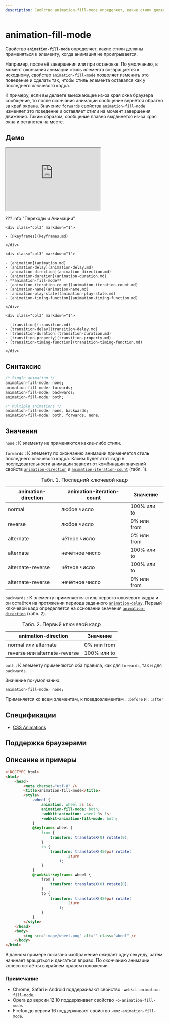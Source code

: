 ```yaml
---
description: Свойство animation-fill-mode определяет, какие стили должны применяться к элементу, когда анимация не проигрывается
---
```


# animation-fill-mode

Свойство **`animation-fill-mode`** определяет, какие стили должны применяться к элементу, когда анимация не проигрывается.

Например, после её завершения или при остановке. По умолчанию, в момент окончания анимации стиль элемента возвращается к исходному, свойство `animation-fill-mode` позволяет изменить это поведение и сделать так, чтобы стиль элемента оставался как у последнего ключевого кадра.

К примеру, если вы делаете выезжающее из-за края окна браузера сообщение, то после окончания анимации сообщение вернётся обратно за край экрана. Значение `forwards` свойства `animation-fill-mode` изменяет это поведение и оставляет стили на момент завершения движения. Таким образом, сообщение плавно выдвинется из-за края окна и останется на месте.

## Демо

<iframe class="interactive is-default-height" height="200" src="https://interactive-examples.mdn.mozilla.net/pages/css/animation-fill-mode.html" title="MDN Web Docs Interactive Example" loading="lazy" data-readystate="complete"></iframe>

??? info "Переходы и Анимации"

    <div class="col3" markdown="1">

    - [@keyframes](keyframes.md)

    </div>

    <div class="col3" markdown="1">

    - [animation](animation.md)
    - [animation-delay](animation-delay.md)
    - [animation-direction](animation-direction.md)
    - [animation-duration](animation-duration.md)
    - **animation-fill-mode**
    - [animation-iteration-count](animation-iteration-count.md)
    - [animation-name](animation-name.md)
    - [animation-play-state](animation-play-state.md)
    - [animation-timing-function](animation-timing-function.md)

    </div>

    <div class="col3" markdown="1">

    - [transition](transition.md)
    - [transition-delay](transition-delay.md)
    - [transition-duration](transition-duration.md)
    - [transition-property](transition-property.md)
    - [transition-timing-function](transition-timing-function.md)

    </div>

## Синтаксис

```css
/* Single animation */
animation-fill-mode: none;
animation-fill-mode: forwards;
animation-fill-mode: backwards;
animation-fill-mode: both;

/* Multiple animations */
animation-fill-mode: none, backwards;
animation-fill-mode: both, forwards, none;
```

## Значения

`none`
: К элементу не применяются какие-либо стили.

`forwards`
: К элементу по окончанию анимации применяется стиль последнего ключевого кадра. Каким будет этот кадр в последовательности анимации зависит от комбинации значений свойств [`animation-direction`](animation-direction.md) и [`animation-iteration-count`](animation-iteration-count.md) (табл. 1).

<table>
<caption>Табл. 1. Последний ключевой кадр</caption>
<thead>
<tr><th>animation-direction</th><th>animation-iteration-count</th><th>Значение</th></tr>
</thead>
<tbody>
<tr><td>normal</td><td>любое число</td><td>100% или to</td></tr>
<tr><td>reverse</td><td>любое число</td><td>0% или from</td></tr>
<tr><td>alternate</td><td>чётное число</td><td>0% или from</td></tr>
<tr><td>alternate</td><td>нечётное число</td><td>100% или to</td></tr>
<tr><td>alternate-reverse</td><td>чётное число</td><td>100% или to</td></tr>
<tr><td>alternate-reverse</td><td>нечётное число</td><td>0% или from</td></tr>
</tbody>
</table>

`backwards`
: К элементу применяется стиль первого ключевого кадра и он остаётся на протяжении периода заданного [`animation-delay`](animation-delay.md). Первый ключевой кадр определяется на основании значения [`animation-direction`](animation-direction.md) (табл. 2).

<table>
<caption>Табл. 2. Первый ключевой кадр</caption>
<thead>
<tr><th>animation-direction</th><th>Значение</th></tr>
</thead>
<tbody>
<tr><td>normal или alternate</td><td>0% или from</td></tr>
<tr><td>reverse или alternate-reverse</td><td>100% или to</td></tr>
</tbody>
</table>

`both`
: К элементу применяются оба правила, как для `forwards`, так и для `backwards`.

Значение по-умолчанию:

```css
animation-fill-mode: none;
```

Применяется ко всем элементам, к псевдоэлементам `::before` и `::after`

## Спецификации

-   [CSS Animations](http://dev.w3.org/csswg/css-animations/#animation-fill-mode)

## Поддержка браузерами

<p class="ciu_embed" data-feature="css-animation" data-periods="future_1,current,past_1,past_2"></p>

## Описание и примеры

```html
<!DOCTYPE html>
<html>
    <head>
        <meta charset="utf-8" />
        <title>animation-fill-mode</title>
        <style>
            .wheel {
                animation: wheel 3s 1s;
                animation-fill-mode: both;
                -webkit-animation: wheel 3s 1s;
                -webkit-animation-fill-mode: both;
            }
            @keyframes wheel {
                from {
                    transform: translateX(0) rotate(0);
                }
                to {
                    transform: translateX(450px) rotate(
                            2turn
                        );
                }
            }
            @-webkit-keyframes wheel {
                from {
                    transform: translateX(0) rotate(0);
                }
                to {
                    transform: translateX(450px) rotate(
                            2turn
                        );
                }
            }
        </style>
    </head>
    <body>
        <img src="image/wheel.png" alt="" class="wheel" />
    </body>
</html>
```

В данном примере показано изображение ожидает одну секунду, затем начинает вращаться и двигаться вправо. По окончанию анимации колесо остаётся в крайнем правом положении.

### Примечание

-   Chrome, Safari и Android поддерживают свойство `-webkit-animation-fill-mode`.
-   Opera до версии 12.10 поддерживает свойство `-o-animation-fill-mode`.
-   Firefox до версии 16 поддерживает свойство `-moz-animation-fill-mode`.
